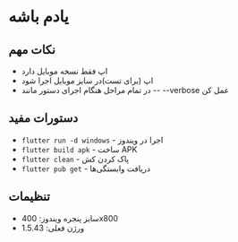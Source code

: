 # یادم باشه

## نکات مهم
- اپ فقط نسخه موبایل دارد
- اپ (برای تست)در سایز موبایل اجرا شود
- در تمام مراحل هنگام اجرای دستور مانند -- --verbose  عمل کن
## دستورات مفید
- `flutter run -d windows` - اجرا در ویندوز
- `flutter build apk` - ساخت APK
- `flutter clean` - پاک کردن کش
- `flutter pub get` - دریافت وابستگی‌ها

## تنظیمات
- سایز پنجره ویندوز: 400x800
- ورژن فعلی: 1.5.43
